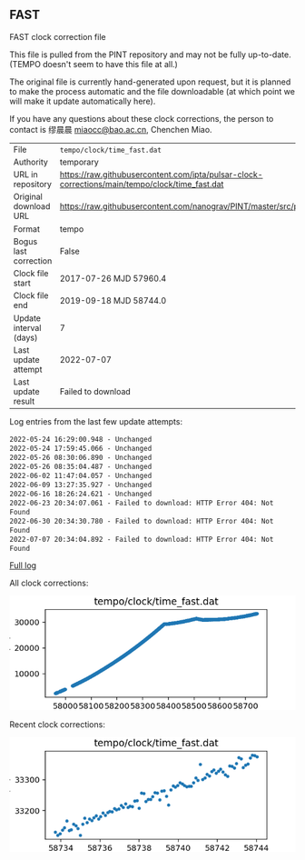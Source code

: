 
## FAST

FAST clock correction file

This file is pulled from the PINT repository and may not be fully up-to-date.
(TEMPO doesn't seem to have this file at all.)

The original file is currently hand-generated upon request, but it is
planned to make the process automatic and the file downloadable (at
which point we will make it update automatically here).

If you have any questions about these clock corrections, the person
to contact is 缪晨晨 <miaocc@bao.ac.cn>, Chenchen Miao.

|     |     |
|:--- |:--- |
| File | `tempo/clock/time_fast.dat` |
| Authority | temporary |
| URL in repository | <https://raw.githubusercontent.com/ipta/pulsar-clock-corrections/main/tempo/clock/time_fast.dat> |
| Original download URL | <https://raw.githubusercontent.com/nanograv/PINT/master/src/pint/data/runtime/time_fast.dat> |
| Format | tempo |
| Bogus last correction | False |
| Clock file start | 2017-07-26 MJD 57960.4 |
| Clock file end | 2019-09-18 MJD 58744.0 |
| Update interval (days) | 7 |
| Last update attempt | 2022-07-07 |
| Last update result | Failed to download |

Log entries from the last few update attempts:
```
2022-05-24 16:29:00.948 - Unchanged
2022-05-24 17:59:45.066 - Unchanged
2022-05-26 08:30:06.890 - Unchanged
2022-05-26 08:35:04.487 - Unchanged
2022-06-02 11:47:04.057 - Unchanged
2022-06-09 13:27:35.927 - Unchanged
2022-06-16 18:26:24.621 - Unchanged
2022-06-23 20:34:07.061 - Failed to download: HTTP Error 404: Not Found
2022-06-30 20:34:30.780 - Failed to download: HTTP Error 404: Not Found
2022-07-07 20:34:04.892 - Failed to download: HTTP Error 404: Not Found
```
[Full log](https://raw.githubusercontent.com/ipta/pulsar-clock-corrections/main/log/tempo/clock/time_fast.dat.log)


All clock corrections:

![plot of all clock corrections](time_fast.dat.png "All corrections")

Recent clock corrections:

![plot of recent clock corrections](time_fast.dat.short.png "Recent corrections")

